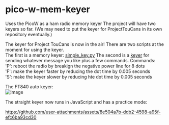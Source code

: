 # pico-w-mem-keyer
Uses the PicoW as a ham radio memory keyer
The project will have two keyers so far. (We may need to put the keyer for ProjectTouCans in its own repository eventually.)  

The keyer for Project TouCans is now in the air! There are two scripts at the moment for using the keyer.  
The first is a memory keyer: [simple_key.py]([url](https://github.com/hcarter333/pico-w-mem-keyer/blob/main/simple_key.py))
The second is a [keyer]([url](https://github.com/hcarter333/pico-w-mem-keyer/blob/main/mancwmsg.py)) for sending whatever message you like plus a few commands.
Commands:  
'P': reboot the radio by breakign the negative power line for 8 dots  
'F': make the keyer faster by reducing the dot time by 0.005 seconds  
'S': make the keyer slower by reducing hte dot time by 0.005 seconds 

The FT840 auto keyer:  
![image](https://github.com/hcarter333/pico-w-mem-keyer/assets/363004/76c67375-2dab-4599-bb34-cc3faf038c42)

The straight keyer now runs in JavaScript and has a practice mode:

https://github.com/user-attachments/assets/8e504a7b-ddb2-4598-a95f-efc6ba93cd30

